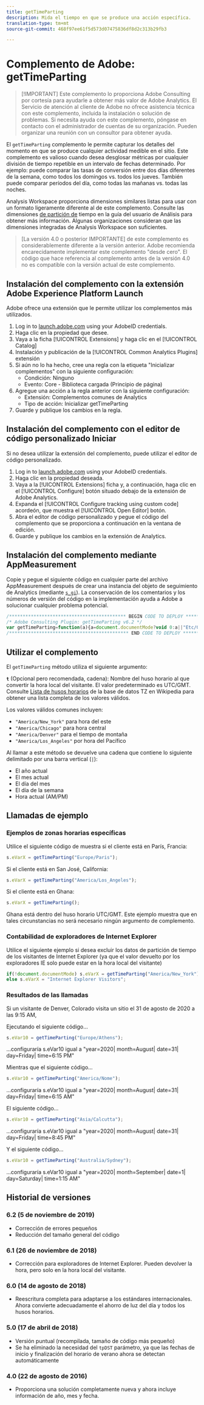 ```yaml
---
title: getTimeParting
description: Mida el tiempo en que se produce una acción específica.
translation-type: tm+mt
source-git-commit: 468f97ee61f5d573d07475836df8d2c313b29fb3

---
```



# Complemento de Adobe: getTimeParting

> [!IMPORTANT] Este complemento lo proporciona Adobe Consulting por cortesía para ayudarle a obtener más valor de Adobe Analytics. El Servicio de atención al cliente de Adobe no ofrece asistencia técnica con este complemento, incluida la instalación o solución de problemas. Si necesita ayuda con este complemento, póngase en contacto con el administrador de cuentas de su organización. Pueden organizar una reunión con un consultor para obtener ayuda.

El `getTimeParting` complemento le permite capturar los detalles del momento en que se produce cualquier actividad medible en el sitio. Este complemento es valioso cuando desea desglosar métricas por cualquier división de tiempo repetible en un intervalo de fechas determinado. Por ejemplo: puede comparar las tasas de conversión entre dos días diferentes de la semana, como todos los domingos vs. todos los jueves. También puede comparar períodos del día, como todas las mañanas vs. todas las noches.

Analysis Workspace proporciona dimensiones similares listas para usar con un formato ligeramente diferente al de este complemento. Consulte las dimensiones [de partición de](/help/analyze/analysis-workspace/components/dimensions/time-parting-dimensions.md) tiempo en la guía del usuario de Análisis para obtener más información. Algunas organizaciones consideran que las dimensiones integradas de Analysis Workspace son suficientes.

> [La versión 4.0 o posterior IMPORTANTE] de este complemento es considerablemente diferente a la versión anterior. Adobe recomienda encarecidamente implementar este complemento &quot;desde cero&quot;. El código que hace referencia al complemento antes de la versión 4.0 no es compatible con la versión actual de este complemento.

## Instalación del complemento con la extensión Adobe Experience Platform Launch

Adobe ofrece una extensión que le permite utilizar los complementos más utilizados.

1. Log in to [launch.adobe.com](https://launch.adobe.com) using your AdobeID credentials.
1. Haga clic en la propiedad que desee.
1. Vaya a la ficha [!UICONTROL Extensions] y haga clic en el [!UICONTROL Catalog]
1. Instalación y publicación de la [!UICONTROL Common Analytics Plugins] extensión
1. Si aún no lo ha hecho, cree una regla con la etiqueta &quot;Inicializar complementos&quot; con la siguiente configuración:
   * Condición: Ninguno
   * Evento: Core - Biblioteca cargada (Principio de página)
1. Agregue una acción a la regla anterior con la siguiente configuración:
   * Extensión: Complementos comunes de Analytics
   * Tipo de acción: Inicializar getTimeParting
1. Guarde y publique los cambios en la regla.

## Instalación del complemento con el editor de código personalizado Iniciar

Si no desea utilizar la extensión del complemento, puede utilizar el editor de código personalizado.

1. Log in to [launch.adobe.com](https://launch.adobe.com) using your AdobeID credentials.
1. Haga clic en la propiedad deseada.
1. Vaya a la [!UICONTROL Extensions] ficha y, a continuación, haga clic en el [!UICONTROL Configure] botón situado debajo de la extensión de Adobe Analytics.
1. Expanda el [!UICONTROL Configure tracking using custom code] acordeón, que muestra el [!UICONTROL Open Editor] botón.
1. Abra el editor de código personalizado y pegue el código del complemento que se proporciona a continuación en la ventana de edición.
1. Guarde y publique los cambios en la extensión de Analytics.

## Instalación del complemento mediante AppMeasurement

Copie y pegue el siguiente código en cualquier parte del archivo AppMeasurement después de crear una instancia del objeto de seguimiento de Analytics (mediante [`s_gi`](../functions/s-gi.md)). La conservación de los comentarios y los números de versión del código en la implementación ayuda a Adobe a solucionar cualquier problema potencial.

```js
/******************************************* BEGIN CODE TO DEPLOY *******************************************/
/* Adobe Consulting Plugin: getTimeParting v6.2 */
var getTimeParting=function(a){a=document.documentMode?void 0:a||"Etc/GMT";a=(new Date).toLocaleDateString("en-US",{timeZone:a, minute:"numeric",hour:"numeric",weekday:"long",day:"numeric",year:"numeric",month:"long"});a=/([a-zA-Z]+).*?([a-zA-Z]+).*?([0-9]+).*?([0-9]+)(.*?)([0-9])(.*)/.exec(a);return"year="+a[4]+" | month="+a[2]+" | date="+a[3]+" | day="+a[1]+" | time="+(a[6]+a[7])};
/******************************************** END CODE TO DEPLOY ********************************************/
```

## Utilizar el complemento

El `getTimeParting` método utiliza el siguiente argumento:

**`t`** (Opcional pero recomendada, cadena): Nombre del huso horario al que convertir la hora local del visitante.  El valor predeterminado es UTC/GMT. Consulte [Lista de husos horarios](https://en.wikipedia.org/wiki/List_of_tz_database_time_zones) de la base de datos TZ en Wikipedia para obtener una lista completa de los valores válidos.

Los valores válidos comunes incluyen:

* `"America/New_York"` para hora del este
* `"America/Chicago"` para hora central
* `"America/Denver"` para el tiempo de montaña
* `"America/Los_Angeles"` por hora del Pacífico

Al llamar a este método se devuelve una cadena que contiene lo siguiente delimitado por una barra vertical (`|`):

* El año actual
* El mes actual
* El día del mes
* El día de la semana
* Hora actual (AM/PM)

## Llamadas de ejemplo

### Ejemplos de zonas horarias específicas

Utilice el siguiente código de muestra si el cliente está en París, Francia:

```js
s.eVarX = getTimeParting("Europe/Paris");
```

Si el cliente está en San José, California:

```js
s.eVarX = getTimeParting("America/Los_Angeles");
```

Si el cliente está en Ghana:

```js
s.eVarX = getTimeParting();
```

Ghana está dentro del huso horario UTC/GMT.  Este ejemplo muestra que en tales circunstancias no será necesario ningún argumento de complemento.

### Contabilidad de exploradores de Internet Explorer

Utilice el siguiente ejemplo si desea excluir los datos de partición de tiempo de los visitantes de Internet Explorer (ya que el valor devuelto por los exploradores IE solo puede estar en la hora local del visitante)

```js
if(!document.documentMode) s.eVarX = getTimeParting("America/New_York");
else s.eVarX = "Internet Explorer Visitors";
```

### Resultados de las llamadas

Si un visitante de Denver, Colorado visita un sitio el 31 de agosto de 2020 a las 9:15 AM,

Ejecutando el siguiente código...

```js
s.eVar10 = getTimeParting("Europe/Athens");
```

...configuraría s.eVar10 igual a &quot;year=2020| month=August| date=31| day=Friday| time=6:15 PM&quot;

Mientras que el siguiente código...

```js
s.eVar10 = getTimeParting("America/Nome");
```

...configuraría s.eVar10 igual a &quot;year=2020| month=August| date=31| day=Friday| time=6:15 AM&quot;

El siguiente código...

```js
s.eVar10 = getTimeParting("Asia/Calcutta");
```

...configuraría s.eVar10 igual a &quot;year=2020| month=August| date=31| day=Friday| time=8:45 PM&quot;

Y el siguiente código...

```js
s.eVar10 = getTimeParting("Australia/Sydney");
```

...configuraría s.eVar10 igual a &quot;year=2020| month=September| date=1| day=Saturday| time=1:15 AM&quot;

## Historial de versiones

### 6.2 (5 de noviembre de 2019)

* Corrección de errores pequeños
* Reducción del tamaño general del código

### 6.1 (26 de noviembre de 2018)

* Corrección para exploradores de Internet Explorer. Pueden devolver la hora, pero solo en la hora local del visitante.

### 6.0 (14 de agosto de 2018)

* Reescritura completa para adaptarse a los estándares internacionales. Ahora convierte adecuadamente el ahorro de luz del día y todos los husos horarios.

### 5.0 (17 de abril de 2018)

* Versión puntual (recompilada, tamaño de código más pequeño)
* Se ha eliminado la necesidad del `tpDST` parámetro, ya que las fechas de inicio y finalización del horario de verano ahora se detectan automáticamente

### 4.0 (22 de agosto de 2016)

* Proporciona una solución completamente nueva y ahora incluye información de año, mes y fecha.
